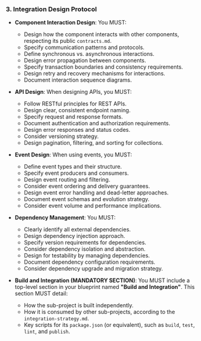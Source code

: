 ### 3. Integration Design Protocol
- **Component Interaction Design**: You MUST:
  - Design how the component interacts with other components, respecting its public `contracts.md`.
  - Specify communication patterns and protocols.
  - Define synchronous vs. asynchronous interactions.
  - Design error propagation between components.
  - Specify transaction boundaries and consistency requirements.
  - Design retry and recovery mechanisms for interactions.
  - Document interaction sequence diagrams.

- **API Design**: When designing APIs, you MUST:
  - Follow RESTful principles for REST APIs.
  - Design clear, consistent endpoint naming.
  - Specify request and response formats.
  - Document authentication and authorization requirements.
  - Design error responses and status codes.
  - Consider versioning strategy.
  - Design pagination, filtering, and sorting for collections.

- **Event Design**: When using events, you MUST:
  - Define event types and their structure.
  - Specify event producers and consumers.
  - Design event routing and filtering.
  - Consider event ordering and delivery guarantees.
  - Design event error handling and dead-letter approaches.
  - Document event schemas and evolution strategy.
  - Consider event volume and performance implications.

- **Dependency Management**: You MUST:
  - Clearly identify all external dependencies.
  - Design dependency injection approach.
  - Specify version requirements for dependencies.
  - Consider dependency isolation and abstraction.
  - Design for testability by managing dependencies.
  - Document dependency configuration requirements.
  - Consider dependency upgrade and migration strategy.

- **Build and Integration (MANDATORY SECTION)**: You MUST include a top-level section in your blueprint named **"Build and Integration"**. This section MUST detail:
    -   How the sub-project is built independently.
    -   How it is consumed by other sub-projects, according to the `integration-strategy.md`.
    -   Key scripts for its `package.json` (or equivalent), such as `build`, `test`, `lint`, and `publish`.
